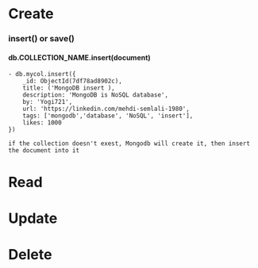 # Create
### insert() or save()
#### db.COLLECTION_NAME.insert(document)
    - db.mycol.insert({
        _id: ObjectId(7df78ad8902c),
        title: ('MongoDB insert ),
        description: 'MongoDB is NoSQL database',
        by: 'Yogi721',
        url: 'https://linkedin.com/mehdi-semlali-1980',
        tags: ['mongodb','database', 'NoSQL', 'insert'],
        likes: 1000
    })

    if the collection doesn't exest, Mongodb will create it, then insert the document into it

    
# Read

# Update

# Delete